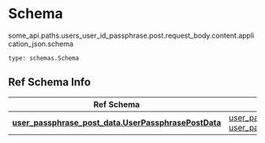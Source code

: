 # Schema
some_api.paths.users_user_id_passphrase.post.request_body.content.application_json.schema
```
type: schemas.Schema
```

## Ref Schema Info
Ref Schema | Input Type | Output Type
---------- | ---------- | -----------
[**user_passphrase_post_data.UserPassphrasePostData**](../../../../../../components/schema/user_passphrase_post_data.md) | [user_passphrase_post_data.UserPassphrasePostDataDictInput](../../../../../../components/schema/user_passphrase_post_data.md#userpassphrasepostdatadictinput), [user_passphrase_post_data.UserPassphrasePostDataDict](../../../../../../components/schema/user_passphrase_post_data.md#userpassphrasepostdatadict) | [user_passphrase_post_data.UserPassphrasePostDataDict](../../../../../../components/schema/user_passphrase_post_data.md#userpassphrasepostdatadict)
